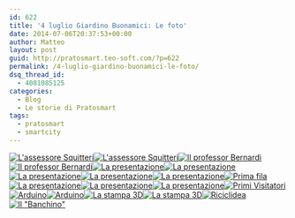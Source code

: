 ```yaml
---
id: 622
title: '4 luglio Giardino Buonamici: Le foto'
date: 2014-07-06T20:37:53+00:00
author: Matteo
layout: post
guid: http://pratosmart.teo-soft.com/?p=622
permalink: /4-luglio-giardino-buonamici-le-foto/
dsq_thread_id:
  - 4081085125
categories:
  - Blog
  - Le storie di Pratosmart
tags:
  - pratosmart
  - smartcity
---
```

<!-- Flickr Photostream by Miro Mannino -->

<div id="flickrGal0" class="justified-gallery" >
  <a href="https://www.flickr.com/photos/125814874@N05/14609753333/in/set-72157645493586176/lightbox" target="_blank" title="L'assessore Squitteri"><img alt="L&#039;assessore Squitteri" src="https://farm4.static.flickr.com/3848/14609753333_55e69d42de_m.jpg" data-safe-src="https://farm4.static.flickr.com/3848/14609753333_55e69d42de_m.jpg" /></a><a href="https://www.flickr.com/photos/125814874@N05/14609751903/in/set-72157645493586176/lightbox" target="_blank" title="L'assessore Squitteri"><img alt="L&#039;assessore Squitteri" src="https://farm6.static.flickr.com/5548/14609751903_25c21a7654_m.jpg" data-safe-src="https://farm6.static.flickr.com/5548/14609751903_25c21a7654_m.jpg" /></a><a href="https://www.flickr.com/photos/125814874@N05/14588955072/in/set-72157645493586176/lightbox" target="_blank" title="Il professor Bernardi"><img alt="Il professor Bernardi" src="https://farm3.static.flickr.com/2895/14588955072_01603d1f8b_m.jpg" data-safe-src="https://farm3.static.flickr.com/2895/14588955072_01603d1f8b_m.jpg" /></a><a href="https://www.flickr.com/photos/125814874@N05/14566605986/in/set-72157645493586176/lightbox" target="_blank" title="Il professor Bernardi"><img alt="Il professor Bernardi" src="https://farm4.static.flickr.com/3923/14566605986_53e1845f70_m.jpg" data-safe-src="https://farm4.static.flickr.com/3923/14566605986_53e1845f70_m.jpg" /></a><a href="https://www.flickr.com/photos/125814874@N05/14403031008/in/set-72157645493586176/lightbox" target="_blank" title="La presentazione"><img alt="La presentazione" src="https://farm4.static.flickr.com/3890/14403031008_278d1edaa3_m.jpg" data-safe-src="https://farm4.static.flickr.com/3890/14403031008_278d1edaa3_m.jpg" /></a><a href="https://www.flickr.com/photos/125814874@N05/14588923252/in/set-72157645493586176/lightbox" target="_blank" title="La presentazione"><img alt="La presentazione" src="https://farm4.static.flickr.com/3836/14588923252_a3ce6686ab_m.jpg" data-safe-src="https://farm4.static.flickr.com/3836/14588923252_a3ce6686ab_m.jpg" /></a><a href="https://www.flickr.com/photos/125814874@N05/14586291221/in/set-72157645493586176/lightbox" target="_blank" title="La presentazione"><img alt="La presentazione" src="https://farm4.static.flickr.com/3872/14586291221_c3aaa8b831_m.jpg" data-safe-src="https://farm4.static.flickr.com/3872/14586291221_c3aaa8b831_m.jpg" /></a><a href="https://www.flickr.com/photos/125814874@N05/14586271891/in/set-72157645493586176/lightbox" target="_blank" title="La presentazione"><img alt="La presentazione" src="https://farm3.static.flickr.com/2940/14586271891_8246edb2d0_m.jpg" data-safe-src="https://farm3.static.flickr.com/2940/14586271891_8246edb2d0_m.jpg" /></a><a href="https://www.flickr.com/photos/125814874@N05/14402933550/in/set-72157645493586176/lightbox" target="_blank" title="La presentazione"><img alt="La presentazione" src="https://farm4.static.flickr.com/3919/14402933550_1e134bc805_m.jpg" data-safe-src="https://farm4.static.flickr.com/3919/14402933550_1e134bc805_m.jpg" /></a><a href="https://www.flickr.com/photos/125814874@N05/14587715934/in/set-72157645493586176/lightbox" target="_blank" title="Prima fila"><img alt="Prima fila" src="https://farm3.static.flickr.com/2928/14587715934_b570f22e14_m.jpg" data-safe-src="https://farm3.static.flickr.com/2928/14587715934_b570f22e14_m.jpg" /></a><a href="https://www.flickr.com/photos/125814874@N05/14588883722/in/set-72157645493586176/lightbox" target="_blank" title="La presentazione"><img alt="La presentazione" src="https://farm4.static.flickr.com/3908/14588883722_dedf84b534_m.jpg" data-safe-src="https://farm4.static.flickr.com/3908/14588883722_dedf84b534_m.jpg" /></a><a href="https://www.flickr.com/photos/125814874@N05/14403154267/in/set-72157645493586176/lightbox" target="_blank" title="La presentazione"><img alt="La presentazione" src="https://farm3.static.flickr.com/2925/14403154267_0153ca79c8_m.jpg" data-safe-src="https://farm3.static.flickr.com/2925/14403154267_0153ca79c8_m.jpg" /></a><a href="https://www.flickr.com/photos/125814874@N05/14589573555/in/set-72157645493586176/lightbox" target="_blank" title="La presentazione"><img alt="La presentazione" src="https://farm4.static.flickr.com/3892/14589573555_4cf2b82c91_m.jpg" data-safe-src="https://farm4.static.flickr.com/3892/14589573555_4cf2b82c91_m.jpg" /></a><a href="https://www.flickr.com/photos/125814874@N05/14402993159/in/set-72157645493586176/lightbox" target="_blank" title="Primi Visitatori"><img alt="Primi Visitatori" src="https://farm4.static.flickr.com/3912/14402993159_d419c68470_m.jpg" data-safe-src="https://farm4.static.flickr.com/3912/14402993159_d419c68470_m.jpg" /></a><a href="https://www.flickr.com/photos/125814874@N05/14566536236/in/set-72157645493586176/lightbox" target="_blank" title="Arduino"><img alt="Arduino" src="https://farm4.static.flickr.com/3918/14566536236_30e8dcf70a_m.jpg" data-safe-src="https://farm4.static.flickr.com/3918/14566536236_30e8dcf70a_m.jpg" /></a><a href="https://www.flickr.com/photos/125814874@N05/14402921590/in/set-72157645493586176/lightbox" target="_blank" title="Arduino"><img alt="Arduino" src="https://farm3.static.flickr.com/2931/14402921590_7dcf5b0cb7_m.jpg" data-safe-src="https://farm3.static.flickr.com/2931/14402921590_7dcf5b0cb7_m.jpg" /></a><a href="https://www.flickr.com/photos/125814874@N05/14587705834/in/set-72157645493586176/lightbox" target="_blank" title="La stampa 3D"><img alt="La stampa 3D" src="https://farm4.static.flickr.com/3884/14587705834_4acc4595a0_m.jpg" data-safe-src="https://farm4.static.flickr.com/3884/14587705834_4acc4595a0_m.jpg" /></a><a href="https://www.flickr.com/photos/125814874@N05/14403143937/in/set-72157645493586176/lightbox" target="_blank" title="La stampa 3D"><img alt="La stampa 3D" src="https://farm3.static.flickr.com/2919/14403143937_b957f8affd_m.jpg" data-safe-src="https://farm3.static.flickr.com/2919/14403143937_b957f8affd_m.jpg" /></a><a href="https://www.flickr.com/photos/125814874@N05/14588872532/in/set-72157645493586176/lightbox" target="_blank" title="Riciclidea"><img alt="Riciclidea" src="https://farm3.static.flickr.com/2932/14588872532_831097b211_m.jpg" data-safe-src="https://farm3.static.flickr.com/2932/14588872532_831097b211_m.jpg" /></a><a href="https://www.flickr.com/photos/125814874@N05/14589562395/in/set-72157645493586176/lightbox" target="_blank" title="Il "Banchino""><img alt="Il &quot;Banchino&quot;" src="https://farm3.static.flickr.com/2905/14589562395_17015d65a1_m.jpg" data-safe-src="https://farm3.static.flickr.com/2905/14589562395_17015d65a1_m.jpg" /></a>
</div>